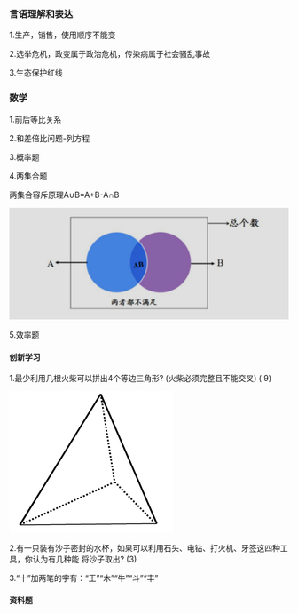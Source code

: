 <!-- 行测 -->

### 言语理解和表达

1.生产，销售，使用顺序不能变

2.选举危机，政变属于政治危机，传染病属于社会骚乱事故

3.生态保护红线

### 数学

1.前后等比关系

2.和差倍比问题-列方程

3.概率题

4.两集合题

两集合容斥原理A∪B=A+B-A∩B

![img](%E8%A1%8C%E6%B5%8B%E7%AC%94%E8%AE%B0.assets/76612407825.jpg)

5.效率题



#### 创新学习

1.最少利用几根火柴可以拼出4个等边三角形? (火柴必须完整且不能交叉) ( 9)

![img](%E8%A1%8C%E6%B5%8B%E7%AC%94%E8%AE%B0.assets/0b7b02087bf40ad1d10a939d472c11dfa8eccee6.png)

2.有一只装有沙子密封的水杯，如果可以利用石头、电钻、打火机、牙签这四种工具，你认为有几种能
将沙子取出? (3)

3.“十”加两笔的字有：“王”“木”“牛”“斗”“丰”

#### 资料题

